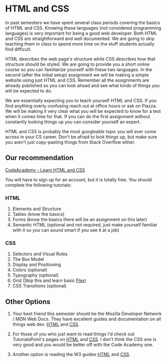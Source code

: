 # HTML and CSS

In past semesters we have spent several class periods covering the basics of HTML and CSS. Knowing these languages (not considered programming languages) is very important for being a good web developer. Both HTML and CSS are straightforward and well documented. We are going to skip teaching them in class to spend more time on the stuff students actually find difficult.

HTML describes the web page's structure while CSS describes how that structure should be styled. We are going to provide you a short online course so you can familiarize yourself with these two languages. In the second (after the initial setup) assignment we will be making a simple website using just HTML and CSS. Remember all the assignments are already published so you can look ahead and see what kinds of things you will be expected to do.

We are essentially expecting you to teach yourself HTML and CSS. If you find anything overly confusing reach out at office hours or ask on Piazza. We will be making it very clear what you will be expected to know for a test when it comes time for that. If you can do the first assignment without constantly looking things up you can consider yourself an expert.

HTML and CSS is probably the most googleable topic you will ever come across in your CS career. Don't be afraid to look things up, but make sure you aren't just copy-pasting things from Stack Overflow either.

## Our recommendation

[CodeAcademy - Learn HTML and CSS](https://www.codecademy.com/catalog/language/html-css)

You will have to sign up for an account, but it is totally free. You should complete the following tutorials:

### HTML

1. Elements and Structure
2. Tables (know the basics)
3. Forms (know the basics there will be an assignment on this later)
4. Semantic HTML (optional and not required, just make yourself familiar with it so you can sound smart if you see it at a job)

### CSS

1. Selectors and Visual Rules
2. The Box Model
3. Display and Positioning
4. Colors (optional)
5. Typography (optional)
6. Grid (Skip this and learn basic [Flex](https://flexboxfroggy.com/))
7. CSS Transitions (optional)

## Other Options

1. Your best friend this semester should be the Mozilla Developer Network / MDN Web Docs. They have excellent guides and documentation on all things web dev. [HTML](https://developer.mozilla.org/en-US/docs/Web/HTML) and [CSS](https://developer.mozilla.org/en-US/docs/Web/CSS).

2. For those of you who just want to read things I'd check out TutorialsPoint's pages on [HTML](https://www.tutorialspoint.com/html/index.htm) and [CSS](https://www.tutorialspoint.com/css/index.htm). I don't think the CSS one is very good and you would be better off with the Code Academy one.

3. Another option is reading the W3 guides [HTML](https://www.w3schools.com/html/default.asp) and [CSS](https://www.w3schools.com/css/default.asp).
